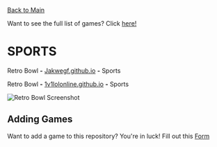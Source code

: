 [Back to Main](/../main/README.md)

Want to see the full list of games? Click [here!](/../main/Categories/All-Games-List.md)

# SPORTS

Retro Bowl **-** <a href="https://jakwhegf.github.io/uab123/">Jakwegf.github.io</a> **-** Sports 

Retro Bowl **-** <a href="https://1v1lolonline.github.io/go/retro-bowl.html">1v1lolonline.github.io</a> **-** Sports

![Retro Bowl Screenshot](https://github.com/Zryak/Open-Games/assets/152645699/b794ff46-d41b-49eb-a879-bab22275cdb9)

## Adding Games
Want to add a game to this repository? You're in luck! Fill out this [Form](https://github.com/Zryak/Open-Games/issues/new?assignees=zryak&labels=game%2Cwebsite%2Cadd+game&projects=&template=WebsiteRequest.yml&title=%5BGame%5D%3A+I+want+)
